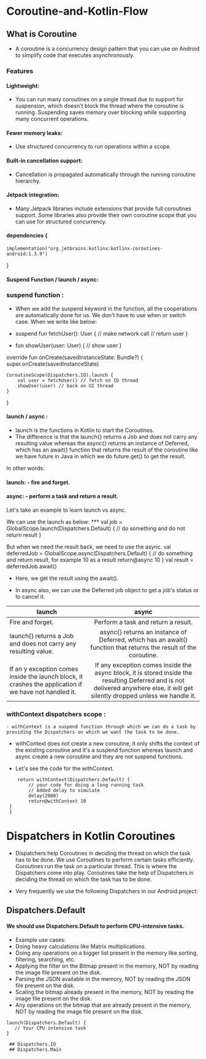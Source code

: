 # Coroutine-and-Kotlin-Flow
## What is Coroutine 
- A coroutine is a concurrency design pattern that you can use on Android to simplify code that executes asynchronously.
### Features
#### Lightweight: 
- You can run many coroutines on a single thread due to support for suspension, which doesn't block the thread where the coroutine is running. Suspending saves memory over blocking while supporting many concurrent operations.
#### Fewer memory leaks: 
- Use structured concurrency to run operations within a scope.
#### Built-in cancellation support: 
- Cancellation is propagated automatically through the running coroutine hierarchy.
#### Jetpack integration: 
- Many Jetpack libraries include extensions that provide full coroutines support. Some libraries also provide their own coroutine scope that you can use for structured concurrency.
#### dependencies {
    implementation("org.jetbrains.kotlinx:kotlinx-coroutines-android:1.3.9")
}

#### Suspend Function / launch / async: 
 ### suspend function : 
-  When we add the suspend keyword in the function, all the cooperations are automatically done for us. We don't have to use when or switch case. When we write like below:

  - suspend fun fetchUser(): User {
     // make network call
     // return user
}
- fun showUser(user: User) {
    // show user
}


override fun onCreate(savedInstanceState: Bundle?) {
    super.onCreate(savedInstanceState)

    CoroutineScope(Dispatchers.IO).launch {
        val user = fetchUser() // fetch on IO thread
        showUser(user) // back on UI thread
    }

}

#### launch / async :
 - launch is the functions in Kotlin to start the Coroutines.
 - The difference is that the launch{} returns a Job and does not carry any resulting value whereas the async{} returns an instance of Deferred<T>, which has an await() function that returns the result of the coroutine like we have future in Java in which we do future.get() to get the result.

In other words:

 #### launch:  - fire and forget.
#### async: - perform a task and return a result.
Let's take an example to learn launch vs async.

We can use the launch as below:
     *** val job = GlobalScope.launch(Dispatchers.Default) {
    // do something and do not return result
}

But when we need the result back, we need to use the async.
    val deferredJob = GlobalScope.async(Dispatchers.Default) {
    // do something and return result, for example 10 as a result
    return@async 10
}
val result = deferredJob.await()

 - Here, we get the result using the await().

 - In async also, we can use the Deferred job object to get a job's status or to cancel it.


| launch              | async                                                                                                                        |
| --------------------|:---------------------------------------:|
| Fire and forget.                                              | Perform a task and return a result.
| launch{} returns a Job and does not carry any resulting value.| async{} returns an instance of Deferred<T>, which has an await() function that returns the result of the coroutine.                                                   
| If an y exception comes inside the launch block, it crashes the application if we have not handled it. | If any exception comes inside the async block, it is stored inside the resulting Deferred and is not delivered anywhere else, it will get silently dropped unless we handle it. |                                                   
    
 ### withContext dispatchers scope : 
    - withContext is a suspend function through which we can do a task by providing the Dispatchers on which we want the task to be done.

 - withContext does not create a new coroutine, it only shifts the context of the existing coroutine and it's a suspend function whereas launch and async create a new      coroutine and they are not suspend functions.

 -  Let's see the code for the withContext.
    
``` private suspend fun doLongRunningTask(): Int {
    return withContext(Dispatchers.Default) {
        // your code for doing a long running task
        // Added delay to simulate
        delay(2000)
        return@withContext 10
 }
 }
```
# Dispatchers in Kotlin Coroutines 
- Dispatchers help Coroutines in deciding the thread on which the task has to be done. We use Coroutines to perform certain tasks efficiently. 
      Coroutines run the task on a particular thread. This is where the Dispatchers come into play. 
      Coroutines take the help of Dispatchers in deciding the thread on which the task has to be done.
    
 - Very frequently we use the following Dispatchers in our Android project:
 ## Dispatchers.Default
 #### We should use Dispatchers.Default to perform CPU-intensive tasks.
 - Example use cases:
 - Doing heavy calculations like Matrix multiplications.
 - Doing any operations on a bigger list present in the memory like sorting, filtering, searching, etc.
 - Applying the filter on the Bitmap present in the memory, NOT by reading the image file present on the disk.
 - Parsing the JSON available in the memory, NOT by reading the JSON file present on the disk.
 - Scaling the bitmap already present in the memory, NOT by reading the image file present on the disk.
 - Any operations on the bitmap that are already present in the memory, NOT by reading the image file present on the disk.
    
 ``` 
 launch(Dispatchers.Default) {
    // Your CPU-intensive task
}
```
     ## Dispatchers.IO
     ## Dispatchers.Main



    
